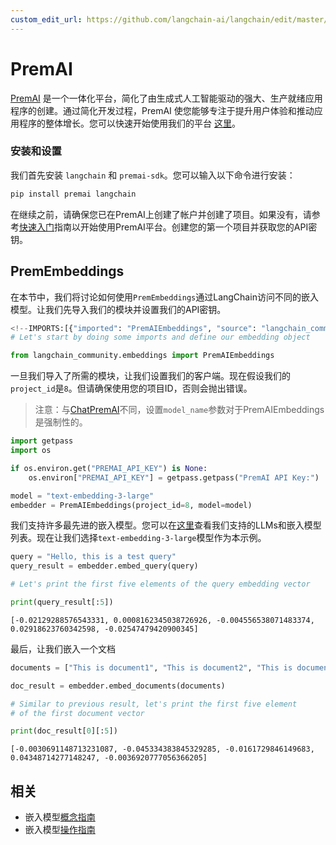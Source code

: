 ```yaml
---
custom_edit_url: https://github.com/langchain-ai/langchain/edit/master/docs/docs/integrations/text_embedding/premai.ipynb
---
```

# PremAI

[PremAI](https://premai.io/) 是一个一体化平台，简化了由生成式人工智能驱动的强大、生产就绪应用程序的创建。通过简化开发过程，PremAI 使您能够专注于提升用户体验和推动应用程序的整体增长。您可以快速开始使用我们的平台 [这里](https://docs.premai.io/quick-start)。

### 安装和设置

我们首先安装 `langchain` 和 `premai-sdk`。您可以输入以下命令进行安装：

```bash
pip install premai langchain
```

在继续之前，请确保您已在PremAI上创建了帐户并创建了项目。如果没有，请参考[快速入门](https://docs.premai.io/introduction)指南以开始使用PremAI平台。创建您的第一个项目并获取您的API密钥。

## PremEmbeddings

在本节中，我们将讨论如何使用`PremEmbeddings`通过LangChain访问不同的嵌入模型。让我们先导入我们的模块并设置我们的API密钥。


```python
<!--IMPORTS:[{"imported": "PremAIEmbeddings", "source": "langchain_community.embeddings", "docs": "https://python.langchain.com/api_reference/community/embeddings/langchain_community.embeddings.premai.PremAIEmbeddings.html", "title": "PremAI"}]-->
# Let's start by doing some imports and define our embedding object

from langchain_community.embeddings import PremAIEmbeddings
```

一旦我们导入了所需的模块，让我们设置我们的客户端。现在假设我们的`project_id`是`8`。但请确保使用您的项目ID，否则会抛出错误。

> 注意：与[ChatPremAI](https://python.langchain.com/v0.1/docs/integrations/chat/premai/)不同，设置`model_name`参数对于PremAIEmbeddings是强制性的。


```python
import getpass
import os

if os.environ.get("PREMAI_API_KEY") is None:
    os.environ["PREMAI_API_KEY"] = getpass.getpass("PremAI API Key:")
```


```python
model = "text-embedding-3-large"
embedder = PremAIEmbeddings(project_id=8, model=model)
```

我们支持许多最先进的嵌入模型。您可以在[这里](https://docs.premai.io/get-started/supported-models)查看我们支持的LLMs和嵌入模型列表。现在让我们选择`text-embedding-3-large`模型作为本示例。


```python
query = "Hello, this is a test query"
query_result = embedder.embed_query(query)

# Let's print the first five elements of the query embedding vector

print(query_result[:5])
```
```output
[-0.02129288576543331, 0.0008162345038726926, -0.004556538071483374, 0.02918623760342598, -0.02547479420900345]
```
最后，让我们嵌入一个文档


```python
documents = ["This is document1", "This is document2", "This is document3"]

doc_result = embedder.embed_documents(documents)

# Similar to previous result, let's print the first five element
# of the first document vector

print(doc_result[0][:5])
```
```output
[-0.0030691148713231087, -0.045334383845329285, -0.0161729846149683, 0.04348714277148247, -0.0036920777056366205]
```

## 相关

- 嵌入模型[概念指南](/docs/concepts/#embedding-models)
- 嵌入模型[操作指南](/docs/how_to/#embedding-models)

